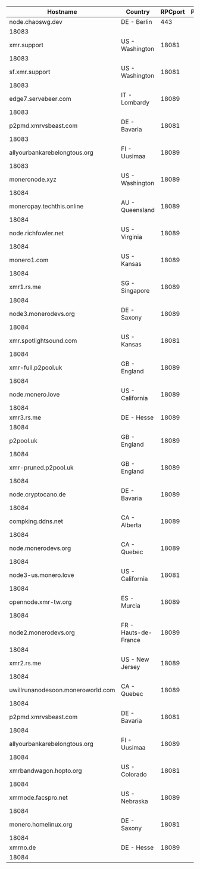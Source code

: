 Hostname | Country | RPCport | P2Pport
--- | --- | --- | ---
node.chaoswg.dev | DE - Berlin | 443
 | 18083
xmr.support | US - Washington | 18081
 | 18083
sf.xmr.support | US - Washington | 18081
 | 18083
edge7.servebeer.com | IT - Lombardy | 18089
 | 18083
p2pmd.xmrvsbeast.com | DE - Bavaria | 18081
 | 18083
allyourbankarebelongtous.org | FI - Uusimaa | 18089
 | 18083
moneronode.xyz | US - Washington | 18089
 | 18084
moneropay.techthis.online | AU - Queensland | 18089
 | 18084
node.richfowler.net | US - Virginia | 18089
 | 18084
monero1.com | US - Kansas | 18089
 | 18084
xmr1.rs.me | SG - Singapore | 18089
 | 18084
node3.monerodevs.org | DE - Saxony | 18089
 | 18084
xmr.spotlightsound.com | US - Kansas | 18081
 | 18084
xmr-full.p2pool.uk | GB - England | 18089
 | 18084
node.monero.love | US - California | 18089
 | 18084
xmr3.rs.me | DE - Hesse | 18089
 | 18084
p2pool.uk | GB - England | 18089
 | 18084
xmr-pruned.p2pool.uk | GB - England | 18089
 | 18084
node.cryptocano.de | DE - Bavaria | 18089
 | 18084
compking.ddns.net | CA - Alberta | 18089
 | 18084
node.monerodevs.org | CA - Quebec | 18089
 | 18084
node3-us.monero.love | US - California | 18081
 | 18084
opennode.xmr-tw.org | ES - Murcia | 18089
 | 18084
node2.monerodevs.org | FR - Hauts-de-France | 18089
 | 18084
xmr2.rs.me | US - New Jersey | 18089
 | 18084
uwillrunanodesoon.moneroworld.com | CA - Quebec | 18089
 | 18084
p2pmd.xmrvsbeast.com | DE - Bavaria | 18081
 | 18084
allyourbankarebelongtous.org | FI - Uusimaa | 18089
 | 18084
xmrbandwagon.hopto.org | US - Colorado | 18081
 | 18084
xmrnode.facspro.net | US - Nebraska | 18089
 | 18084
monero.homelinux.org | DE - Saxony | 18081
 | 18084
xmrno.de | DE - Hesse | 18089
 | 18084
